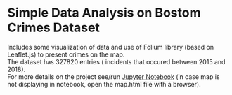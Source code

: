 # Simple Data Analysis on Bostom Crimes Dataset # 
Includes some visualization of data and use of Folium library (based on Leaflet.js) to present crimes on the map. <br>
The dataset has 327820 entries ( incidents that occured between 2015 and 2018). <br>
For more details on the project see/run [Jupyter Notebook](https://github.com/KonstantinaStoikou/Crime-Analysis/blob/master/CrimeAnalysis.ipynb) (in case map is not displaying in notebook, open the map.html file with a browser).